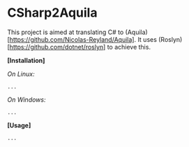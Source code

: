 # CSharp2Aquila

This project is aimed at translating C# to (Aquila)[https://github.com/Nicolas-Reyland/Aquila]. It uses (Roslyn)[https://github.com/dotnet/roslyn] to achieve this.

**[Installation]**

*On Linux:*
```
...
```

*On Windows:*
```
...
```


**[Usage]**
```
...
```
